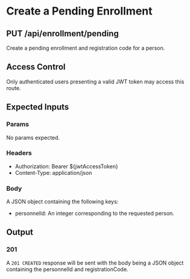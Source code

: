# Create a Pending Enrollment

## PUT /api/enrollment/pending

Create a pending enrollment and registration code for a person.

## Access Control

Only authenticated users presenting a valid JWT token may access this route.

## Expected Inputs

### Params

No params expected.

### Headers

- Authorization: Bearer ${jwtAccessToken}
- Content-Type: application/json

### Body

A JSON object containing the following keys:
- personnelId: An integer corresponding to the requested person.

## Output

### 201

A `201 CREATED` response will be sent with the body being a JSON object containing the personnelId and registrationCode.